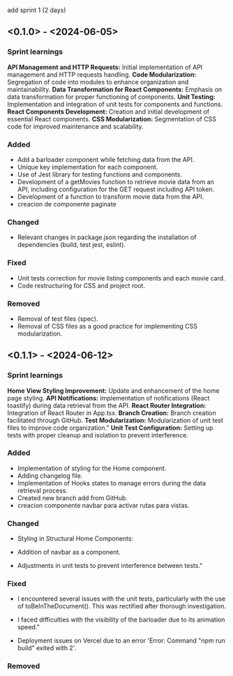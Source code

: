 add sprint 1 (2 days)
## <0.1.0> - <2024-06-05>

### Sprint learnings

**API Management and HTTP Requests:** Initial implementation of API management and HTTP requests handling.
**Code Modularization:** Segregation of code into modules to enhance organization and maintainability.
**Data Transformation for React Components:** Emphasis on data transformation for proper functioning of components.
**Unit Testing:** Implementation and integration of unit tests for components and functions.
**React Components Development:** Creation and initial development of essential React components.
**CSS Modularization:** Segmentation of CSS code for improved maintenance and scalability.

### Added

* Add a barloader component while fetching data from the API.
* Unique key implementation for each component.
* Use of Jest library for testing functions and components.
* Development of a getMovies function to retrieve movie data from an API, including configuration for the GET request including API token.
* Development of a function to transform movie data from the API.
* creacion de componente paginate


### Changed

* Relevant changes in package.json regarding the installation of dependencies (build, test jest, eslint).

### Fixed

* Unit tests correction for movie listing components and each movie card.
* Code restructuring for CSS and project root.

### Removed

* Removal of test files (spec).
* Removal of CSS files as a good practice for implementing CSS modularization.



## <0.1.1> - <2024-06-12>

### Sprint learnings

**Home View Styling Improvement:** Update and enhancement of the home page styling.
**API Notifications:** Implementation of notifications (React toastify) during data retrieval from the API.
**React Router Integration:** Integration of React Router in App.tsx.
**Branch Creation:** Branch creation facilitated through GitHub.
**Test Modularization:** Modularization of unit test files to improve code organization."
**Unit Test Configuration:** Setting up tests with proper cleanup and isolation to prevent interference.



### Added
* Implementation of styling for the Home component.
* Adding changelog file.
* Implementation of Hooks states to manage errors during the data retrieval process.
* Created new branch add from GitHub.
* creacion componente navbar para activar rutas para vistas.


### Changed

* Styling in Structural Home Components:

* Addition of navbar as a component.

* Adjustments in unit tests to prevent interference between tests."

### Fixed

* I encountered several issues with the unit tests, particularly with the use of toBeInTheDocument(). This was rectified after thorough investigation.

* I faced difficulties with the visibility of the barloader due to its animation speed."


* Deployment issues on Vercel due to an error 'Error: Command "npm run build" exited with 2'.


### Removed
